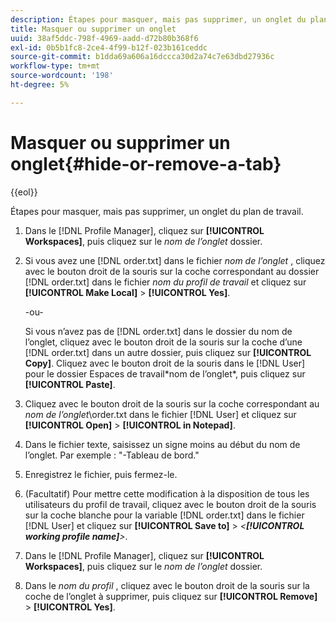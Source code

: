 ```yaml
---
description: Étapes pour masquer, mais pas supprimer, un onglet du plan de travail.
title: Masquer ou supprimer un onglet
uuid: 38af5ddc-798f-4969-aadd-d72b80b368f6
exl-id: 0b5b1fc8-2ce4-4f99-b12f-023b161ceddc
source-git-commit: b1dda69a606a16dccca30d2a74c7e63dbd27936c
workflow-type: tm+mt
source-wordcount: '198'
ht-degree: 5%

---
```


# Masquer ou supprimer un onglet{#hide-or-remove-a-tab}

{{eol}}

Étapes pour masquer, mais pas supprimer, un onglet du plan de travail.

1. Dans le [!DNL Profile Manager], cliquez sur **[!UICONTROL Workspaces]**, puis cliquez sur le *nom de l’onglet* dossier.
1. Si vous avez une [!DNL order.txt] dans le fichier *nom de l’onglet* , cliquez avec le bouton droit de la souris sur la coche correspondant au dossier [!DNL order.txt] dans le fichier *nom du profil de travail* et cliquez sur **[!UICONTROL Make Local]** > **[!UICONTROL Yes]**.

   -ou-

   Si vous n’avez pas de [!DNL order.txt] dans le dossier du nom de l’onglet, cliquez avec le bouton droit de la souris sur la coche d’une [!DNL order.txt] dans un autre dossier, puis cliquez sur **[!UICONTROL Copy]**. Cliquez avec le bouton droit de la souris dans le [!DNL User] pour le dossier Espaces de travail\*nom de l’onglet*, puis cliquez sur **[!UICONTROL Paste]**.

1. Cliquez avec le bouton droit de la souris sur la coche correspondant au *nom de l’onglet*\order.txt dans le fichier [!DNL User] et cliquez sur **[!UICONTROL Open]** > **[!UICONTROL in Notepad]**.
1. Dans le fichier texte, saisissez un signe moins au début du nom de l’onglet. Par exemple : &quot;-Tableau de bord.&quot;
1. Enregistrez le fichier, puis fermez-le.
1. (Facultatif) Pour mettre cette modification à la disposition de tous les utilisateurs du profil de travail, cliquez avec le bouton droit de la souris sur la coche blanche pour la variable [!DNL order.txt] dans le fichier [!DNL User] et cliquez sur **[!UICONTROL Save to]** > *&lt;**[!UICONTROL working profile name]**>*.

1. Dans le [!DNL Profile Manager], cliquez sur **[!UICONTROL Workspaces]**, puis cliquez sur le *nom de l’onglet* dossier.
1. Dans le *nom du profil* , cliquez avec le bouton droit de la souris sur la coche de l’onglet à supprimer, puis cliquez sur **[!UICONTROL Remove]** > **[!UICONTROL Yes]**.
